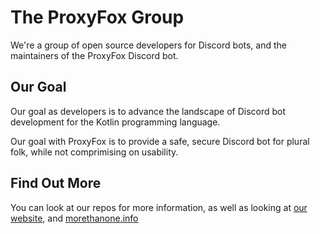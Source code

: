 # The ProxyFox Group
We're a group of open source developers for Discord bots, and the maintainers of the ProxyFox Discord bot.

## Our Goal
Our goal as developers is to advance the landscape of Discord bot development for the Kotlin programming language.

Our goal with ProxyFox is to provide a safe, secure Discord bot for plural folk, while not comprimising on usability.

## Find Out More
You can look at our repos for more information, as well as looking at [our website](https://proxyfox.dev), and [morethanone.info](https://morethanone.info)
